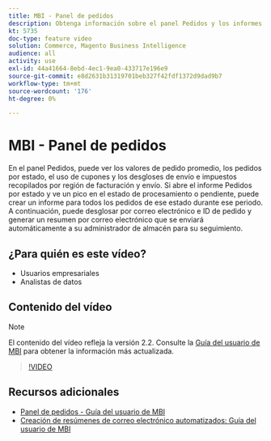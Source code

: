 ```yaml
---
title: MBI - Panel de pedidos
description: Obtenga información sobre el panel Pedidos y los informes que facilitan la administración de pedidos y ventas de productos.
kt: 5735
doc-type: feature video
solution: Commerce, Magento Business Intelligence
audience: all
activity: use
exl-id: 44a41664-8ebd-4ec1-9ea0-433717e196e9
source-git-commit: e8d2631b31319701beb327f42fdf1372d9dad9b7
workflow-type: tm+mt
source-wordcount: '176'
ht-degree: 0%

---
```


# MBI - Panel de pedidos

En el panel Pedidos, puede ver los valores de pedido promedio, los pedidos por estado, el uso de cupones y los desgloses de envío e impuestos recopilados por región de facturación y envío. Si abre el informe Pedidos por estado y ve un pico en el estado de procesamiento o pendiente, puede crear un informe para todos los pedidos de ese estado durante ese periodo. A continuación, puede desglosar por correo electrónico e ID de pedido y generar un resumen por correo electrónico que se enviará automáticamente a su administrador de almacén para su seguimiento.


## ¿Para quién es este vídeo?

- Usuarios empresariales
- Analistas de datos

## Contenido del vídeo

>[!NOTE]
>
>El contenido del vídeo refleja la versión 2.2. Consulte la [Guía del usuario de MBI](https://experienceleague.adobe.com/docs/commerce-business-intelligence/mbi/guide-overview.html) para obtener la información más actualizada.

>[!VIDEO](https://video.tv.adobe.com/v/35989?quality=12&learn=on)

## Recursos adicionales

- [Panel de pedidos - Guía del usuario de MBI](https://experienceleague.adobe.com/docs/commerce-business-intelligence/mbi/build/dashboards/dashboards-pro.html#orders)
- [Creación de resúmenes de correo electrónico automatizados: Guía del usuario de MBI](https://experienceleague.adobe.com/docs/commerce-business-intelligence/mbi/build/share/email-summaries.html)
